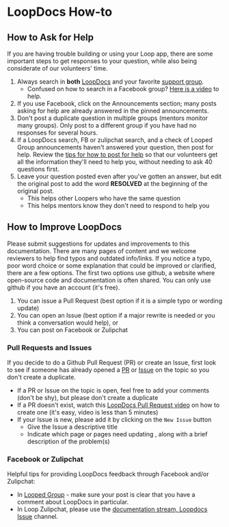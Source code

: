 # LoopDocs How-to

## How to Ask for Help

If you are having trouble building or using your Loop app, there are some important steps to get responses to your question, while also being considerate of our volunteers' time.

1. Always search in **both** [LoopDocs](overview-intro.md#website-search) and your favorite [support group](../index.md#finding-help). 
    * Confused on how to search in a Facebook group? [Here is a video](https://www.youtube.com/watch?v=_vSN6C-Uo04) to help.
2.  If you use Facebook, click on the Announcements section; many posts asking for help are already answered in the pinned announcements.
3.  Don't post a duplicate question in multiple groups (mentors monitor many groups). Only post to a different group if you have had no responses for several hours.
4.  If a LoopDocs search, FB or zulipchat search, and a check of Looped Group announcements haven't answered your question, then post for help. Review the [tips for how to post for help](../build/step12.md) so that our volunteers get all the information they'll need to help you, without needing to ask 40 questions first.    
5.  Leave your question posted even after you've gotten an answer, but edit the original post to add the word **RESOLVED** at the beginning of the original post. 
    * This helps other Loopers who have the same question
    * This helps mentors know they don't need to respond to help you


## How to Improve LoopDocs

Please submit suggestions for updates and improvements to this documentation. There are many pages of content and we welcome reviewers to help find typos and outdated info/links. If you notice a typo, poor word choice or some explanation that could be improved or clarified, there are a few options. The first two options use github, a website where open-source code and documentation is often shared. You can only use github if you have an account (it's free).

1. You can issue a Pull Request (best option if it is a simple typo or wording update)
2. You can open an Issue (best option if a major rewrite is needed or you think a conversation would help), or 
3. You can post on Facebook or Zulipchat 

### Pull Requests and Issues

If you decide to do a Github Pull Request (PR) or create an Issue, first look to see if someone has already opened a [PR](https://github.com/LoopKit/loopdocs/pulls) or [Issue](https://github.com/LoopKit/loopdocs/issues) on the topic so you don't create a duplicate.

* If a PR or Issue on the topic is open, feel free to add your comments (don't be shy), but please don't create a duplicate
* If a PR doesn't exist, watch this [LoopDocs Pull Request video](https://youtu.be/6qSppvgGxpg) on how to create one (it's easy, video is less than 5 minutes)
* If your Issue is new, please add it by clicking on the `New Issue` button
    * Give the Issue a descriptive title
    * Indicate which page or pages need updating , along with a brief description of the problem(s)

### Facebook or Zulipchat
Helpful tips for providing LoopDocs feedback through Facebook and/or Zulipchat:

* In [Looped Group](https://www.facebook.com/groups/TheLoopedGroup) - make sure your post is clear that you have a comment about LoopDocs in particular.
* In Loop Zulipchat, please use the [documentation stream, Loopdocs Issue](https://loop.zulipchat.com/#narrow/stream/270362-documentation/topic/Loopdocs.20Issue) channel.

